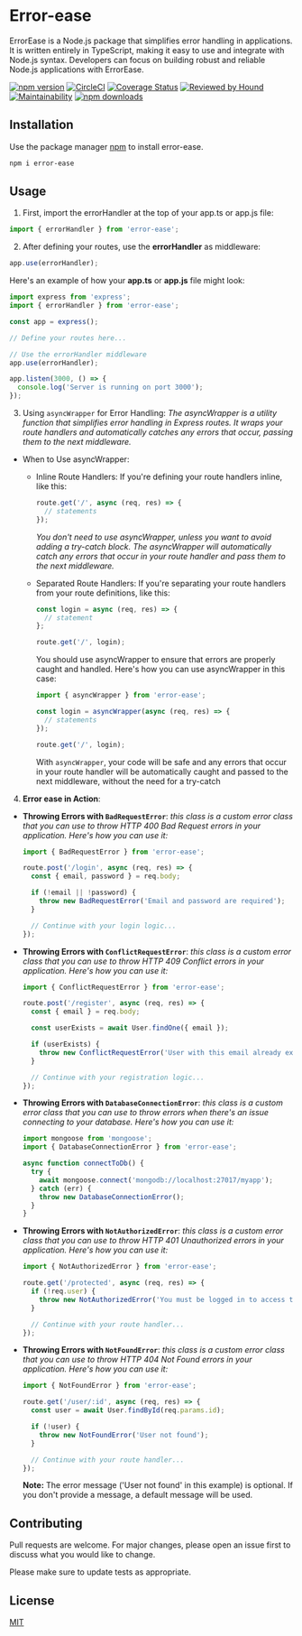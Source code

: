 # Error-ease

ErrorEase is a Node.js package that simplifies error handling in applications. It is written entirely in TypeScript, making it easy to use and integrate with Node.js syntax. Developers can focus on building robust and reliable Node.js applications with ErrorEase.

[![npm version](https://img.shields.io/npm/v/error-ease.svg?style=flat-square)](https://www.npmjs.org/package/error-ease)
[![CircleCI](https://dl.circleci.com/status-badge/img/gh/leandreAlly/error-ease/tree/main.svg?style=svg)](https://dl.circleci.com/status-badge/redirect/gh/leandreAlly/error-ease/tree/main)
[![Coverage Status](https://coveralls.io/repos/github/leandreAlly/error-ease/badge.svg?branch=main)](https://coveralls.io/github/leandreAlly/error-ease?branch=main)
[![Reviewed by Hound](https://img.shields.io/badge/Reviewed_by-Hound-8E64B0.svg)](https://houndci.com)
[![Maintainability](https://api.codeclimate.com/v1/badges/97521bc99b33b8684e9e/maintainability)](https://codeclimate.com/github/leandreAlly/error-ease/maintainability)
[![npm downloads](https://img.shields.io/npm/dm/error-ease.svg?style=flat-square)](https://npm-stat.com/charts.html?package=error-ease)

## Installation

Use the package manager [npm](https://www.npmjs.com/package/error-ease) to install error-ease.

```bash
npm i error-ease
```

## Usage

1.  First, import the errorHandler at the top of your app.ts or app.js file:

```javascript
import { errorHandler } from 'error-ease';
```

2. After defining your routes, use the **errorHandler** as middleware:

```javascript
app.use(errorHandler);
```

Here's an example of how your **app.ts** or **app.js** file might look:

```javascript
import express from 'express';
import { errorHandler } from 'error-ease';

const app = express();

// Define your routes here...

// Use the errorHandler middleware
app.use(errorHandler);

app.listen(3000, () => {
  console.log('Server is running on port 3000');
});
```

3. Using `asyncWrapper` for Error Handling:
   _The asyncWrapper is a utility function that simplifies error handling in Express routes. It wraps your route handlers and automatically catches any errors that occur, passing them to the next middleware._

- When to Use asyncWrapper:

  - Inline Route Handlers:
    If you're defining your route handlers inline, like this:
    ```javascript
    route.get('/', async (req, res) => {
      // statements
    });
    ```
    _You don't need to use asyncWrapper, unless you want to avoid adding a try-catch block. The asyncWrapper will automatically catch any errors that occur in your route handler and pass them to the next middleware._
  - Separated Route Handlers:
    If you're separating your route handlers from your route definitions, like this:

    ```javascript
    const login = async (req, res) => {
      // statement
    };

    route.get('/', login);
    ```

    You should use asyncWrapper to ensure that errors are properly caught and handled. Here's how you can use asyncWrapper in this case:

    ```javascript
    import { asyncWrapper } from 'error-ease';

    const login = asyncWrapper(async (req, res) => {
      // statements
    });

    route.get('/', login);
    ```

    With `asyncWrapper`, your code will be safe and any errors that occur in your route handler will be automatically caught and passed to the next middleware, without the need for a try-catch

4. **Error ease in Action**:

- **Throwing Errors with `BadRequestError`**: _this class is a custom error class that you can use to throw HTTP 400 Bad Request errors in your application. Here's how you can use it:_

  ```javascript
  import { BadRequestError } from 'error-ease';

  route.post('/login', async (req, res) => {
    const { email, password } = req.body;

    if (!email || !password) {
      throw new BadRequestError('Email and password are required');
    }

    // Continue with your login logic...
  });
  ```

- **Throwing Errors with `ConflictRequestError`**:
  _this class is a custom error class that you can use to throw HTTP 409 Conflict errors in your application. Here's how you can use it:_

  ```javascript
  import { ConflictRequestError } from 'error-ease';

  route.post('/register', async (req, res) => {
    const { email } = req.body;

    const userExists = await User.findOne({ email });

    if (userExists) {
      throw new ConflictRequestError('User with this email already exists');
    }

    // Continue with your registration logic...
  });
  ```

- **Throwing Errors with `DatabaseConnectionError`**:
  _this class is a custom error class that you can use to throw errors when there's an issue connecting to your database. Here's how you can use it:_

  ```javascript
  import mongoose from 'mongoose';
  import { DatabaseConnectionError } from 'error-ease';

  async function connectToDb() {
    try {
      await mongoose.connect('mongodb://localhost:27017/myapp');
    } catch (err) {
      throw new DatabaseConnectionError();
    }
  }
  ```

- **Throwing Errors with `NotAuthorizedError`**:
  _this class is a custom error class that you can use to throw HTTP 401 Unauthorized errors in your application. Here's how you can use it:_

  ```javascript
  import { NotAuthorizedError } from 'error-ease';

  route.get('/protected', async (req, res) => {
    if (!req.user) {
      throw new NotAuthorizedError('You must be logged in to access this route');
    }

    // Continue with your route handler...
  });
  ```

- **Throwing Errors with `NotFoundError`**:
  _this class is a custom error class that you can use to throw HTTP 404 Not Found errors in your application. Here's how you can use it:_

  ```javascript
  import { NotFoundError } from 'error-ease';

  route.get('/user/:id', async (req, res) => {
    const user = await User.findById(req.params.id);

    if (!user) {
      throw new NotFoundError('User not found');
    }

    // Continue with your route handler...
  });
  ```

  **Note:** The error message ('User not found' in this example) is optional. If you don't provide a message, a default message will be used.

## Contributing

Pull requests are welcome. For major changes, please open an issue first
to discuss what you would like to change.

Please make sure to update tests as appropriate.

## License

[MIT](https://choosealicense.com/licenses/mit/)
